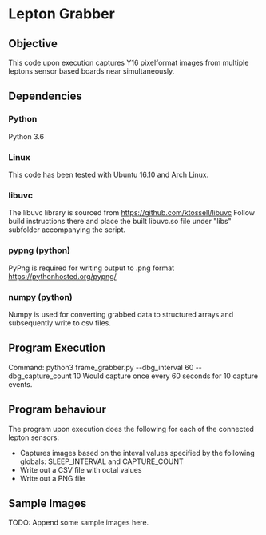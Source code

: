 # Lepton Grabber #

## Objective ##
This code upon execution captures Y16 pixelformat images from multiple leptons sensor based boards near simultaneously.

## Dependencies ##
### Python ###
Python 3.6

### Linux ###
This code has been tested with Ubuntu 16.10 and Arch Linux.

### libuvc ###
The libuvc library is sourced from https://github.com/ktossell/libuvc
Follow build instructions there and place the built libuvc.so file under "libs" subfolder accompanying the script.

### pypng (python) ###
PyPng is required for writing output to .png format https://pythonhosted.org/pypng/

### numpy (python) ###
Numpy is used for converting grabbed data to structured arrays and subsequently write to csv files.

## Program Execution ##
Command: python3 frame_grabber.py --dbg_interval 60 --dbg_capture_count 10
Would capture once every 60 seconds for 10 capture events.

## Program behaviour ##
The program upon execution does the following for each of the connected lepton sensors:
- Captures images based on the inteval values specified by the following globals: SLEEP_INTERVAL and CAPTURE_COUNT
- Write out a CSV file with octal values
- Write out a PNG file

## Sample Images ##
TODO: Append some sample images here.
